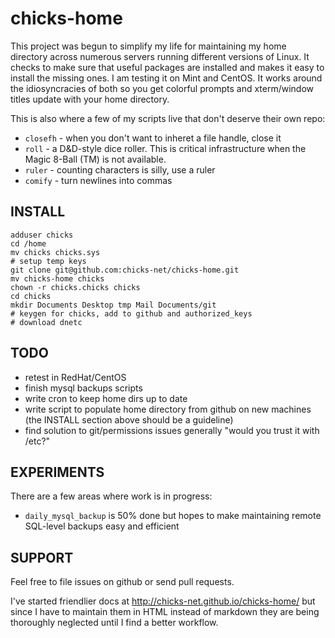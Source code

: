 chicks-home
===========

This project was begun to simplify my life for maintaining my home directory across numerous servers running different versions of Linux.
It checks to make sure that useful packages are installed and makes it easy to install the missing ones.
I am testing it on Mint and CentOS.  It works around the idiosyncracies of both so you get colorful prompts and xterm/window titles update with your home directory.

This is also where a few of my scripts live that don't deserve their own repo:

* `closefh` - when you don't want to inheret a file handle, close it
* `roll` - a D&D-style dice roller.  This is critical infrastructure when the Magic 8-Ball (TM) is not available.
* `ruler` - counting characters is silly, use a ruler
* `comify` - turn newlines into commas

INSTALL
-------

	adduser chicks
	cd /home
	mv chicks chicks.sys
	# setup temp keys
	git clone git@github.com:chicks-net/chicks-home.git
	mv chicks-home chicks
	chown -r chicks.chicks chicks
	cd chicks
	mkdir Documents Desktop tmp Mail Documents/git
	# keygen for chicks, add to github and authorized_keys
	# download dnetc


TODO
----

* retest in RedHat/CentOS
* finish mysql backups scripts
* write cron to keep home dirs up to date
* write script to populate home directory from github on new machines (the INSTALL section above should be a guideline)
* find solution to git/permissions issues generally "would you trust it with /etc?"


EXPERIMENTS
-----------

There are a few areas where work is in progress:

* `daily_mysql_backup` is 50% done but hopes to make maintaining remote SQL-level backups easy and efficient


SUPPORT
-------

Feel free to file issues on github or send pull requests.

I've started friendlier docs at http://chicks-net.github.io/chicks-home/ but since I have to maintain them in HTML instead of markdown they are being thoroughly neglected until I find a better workflow.

